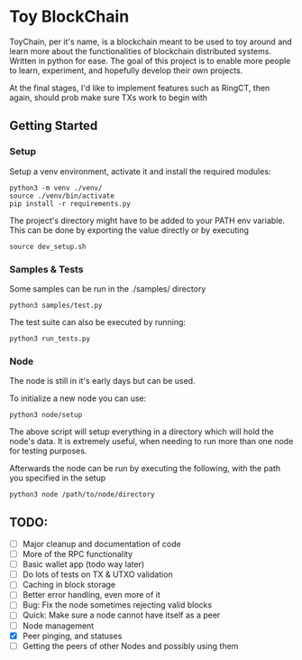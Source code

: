 # Toy BlockChain

ToyChain, per it's name, is a blockchain meant to be used to toy around and learn more
about the functionalities of blockchain distributed systems. Written in python for ease.
The goal of this project is to enable more people to learn, experiment, and hopefully develop their own projects.

At the final stages, I'd like to implement features such as RingCT, then again, should prob make sure TXs work to begin with

## Getting Started

### Setup

Setup a venv environment, activate it and install the required modules:

```
python3 -m venv ./venv/
source ./venv/bin/activate
pip install -r requirements.py
```

The project's directory might have to be added to your PATH env variable.
This can be done by exporting the value directly or by executing

```
source dev_setup.sh
```

### Samples & Tests

Some samples can be run in the ./samples/ directory

```
python3 samples/test.py
```

The test suite can also be executed by running:

```
python3 run_tests.py
```

### Node

The node is still in it's early days but can be used.

To initialize a new node you can use:

```
python3 node/setup
```

The above script will setup everything in a directory which will hold the node's data.
It is extremely useful, when needing to run more than one node for testing purposes.

Afterwards the node can be run by executing the following, with the path you specified
in the setup

```
python3 node /path/to/node/directory
```

## TODO:
- [ ] Major cleanup and documentation of code 
- [ ] More of the RPC functionality
- [ ] Basic wallet app (todo way later)
- [ ] Do lots of tests on TX & UTXO validation 
- [ ] Caching in block storage
- [ ] Better error handling, even more of it
- [ ] Bug: Fix the node sometimes rejecting valid blocks
- [ ] Quick: Make sure a node cannot have itself as a peer
- [ ] Node management
- [x] Peer pinging, and statuses
- [ ] Getting the peers of other Nodes and possibly using them
